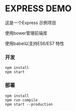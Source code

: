 # EXPRESS DEMO

这是一个Express 示例项目

使用bower管理前端库

使用babel以支持ES6/ES7 特性

### 开发
```
npm install
npm start
```

### 部署
```
npm install
npm run compile
npm start --production
```